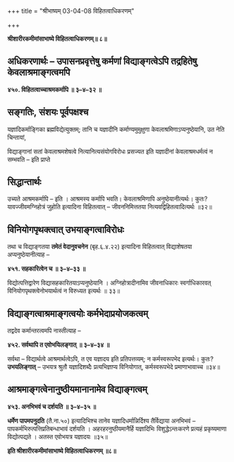 +++
title = "श्रीभाष्यम् 03-04-08 विहितत्वाधिकरणम्"

+++


**श्रीशारीरकमीमांसाभाष्ये विहितत्वाधिकरणम्॥ ८॥**

## अधिकरणार्थः – उपासनप्रवृत्तेषु कर्मणां विद्याङ्गत्वेऽपि तद्रहितेषु केवलाश्रमाङ्गत्वमपि

**४५०. विहितत्वाच्चाश्रमकर्मापि ॥ ३–४–३२ ॥**

## सङ्गतिः, संशयः पूर्वपक्षश्च

यज्ञादिकर्माङ्गिका ब्रह्मविद्येत्युक्तम्; तानि च यज्ञादीनि कर्माण्यमुमुक्षुणा केवलाश्रमिणाऽप्यनुष्ठेयानि, उत नेति चिन्तायां,

विद्याङ्गानां सतां केवलाश्रमशेषत्वे नित्यानित्यसंयोगविरोधः प्रसज्यत इति यज्ञादीनां केवलाश्रमधर्मत्वं न सम्भवति – इति प्राप्ते

## सिद्धान्तार्थः

उच्यते आश्रमकर्मापि – इति । आश्रमस्य कर्मापि भवति। केवलाश्रमिणापि अनुष्ठेयानीत्यर्थः। कुतः? यावज्जीवमग्निहोत्रं जुहोति इत्यादिना विहितत्वात् – जीवननिमित्ततया नित्यवद्विहितत्वादित्यर्थः ॥३२॥

## विनियोगपृथक्त्वात् उभयाङ्गत्वाविरोधः

तथा च विद्याङ्गतया **तमेतं वेदानुवचनेन** (बृह.६.४.२२) इत्यादिना विहितत्वात् विद्याशेषतया अप्यनुष्ठेयानीत्याह –

**४५१. सहकारित्वेन च ॥ ३–४–३३ ॥**

विद्योत्पत्तिद्वारेण विद्यासहकारितयाऽप्यनुष्ठेयानि । अग्निहोत्रादीनामिव जीवनाधिकारः स्वर्गाधिकारवत् विनियोगपृथक्त्वेनोभयार्थत्वं न विरुध्यत इत्यर्थः ॥ ३३॥

## विद्याङ्गत्वाश्रमाङ्गत्वयोः कर्मभेदाप्रयोजकत्वम्

तद्वदेव कर्मान्तरत्वमपि नास्तीत्याह –

**४५२. सर्वथापि त एवोभयिलङ्गात् ॥ ३–४–३४ ॥**

सर्वथा – विद्यार्थत्वे आश्रमार्थत्वेऽपि, त एव यज्ञादय इति प्रतिपत्तव्यम्; न कर्मस्वरूपभेद इत्यर्थः। कुतः? **उभयलिङ्गात्** – उभयत्र श्रुतौ यज्ञादिशब्दैः प्रत्यभिज्ञाप्य विनियोगात्, कर्मस्वरूपभेदे प्रमाणाभावाच्च ॥३४॥

## आश्रमाङ्गत्वेनानुष्ठीयमानानामेव विद्याङ्गत्वम्

**४५३. अनभिभवं च दर्शयति ॥ ३–४–३५ ॥**

**धर्मेण पापमपनुदति** (तै.ना.५०) इत्यादिभिश्च तानेव यज्ञादिधर्मान्निर्दिश्य तैर्विद्याया अनभिभवं – पापकर्मभिरुत्पत्तिप्रतिबन्धाभावं दर्शयति । अहरहरनुष्ठीयमानैर्हि यज्ञादिभिः विशुद्धेऽन्तःकरणे प्रत्यहं प्रकृष्यमाणा विद्योत्पद्यते । अतस्त एवोभयत्र यज्ञादयः ॥३५॥

**इति श्रीशारीरकमीमांसाभाष्ये विहितत्वाधिकरणम् ॥८॥**


